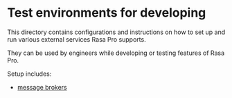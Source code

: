 # Test environments for developing

This directory contains configurations and instructions on how to set up and run various external services
Rasa Pro supports.

They can be used by engineers while developing or testing features of Rasa Pro.

Setup includes:
* [message brokers](message_and_event_brokers/README.md)